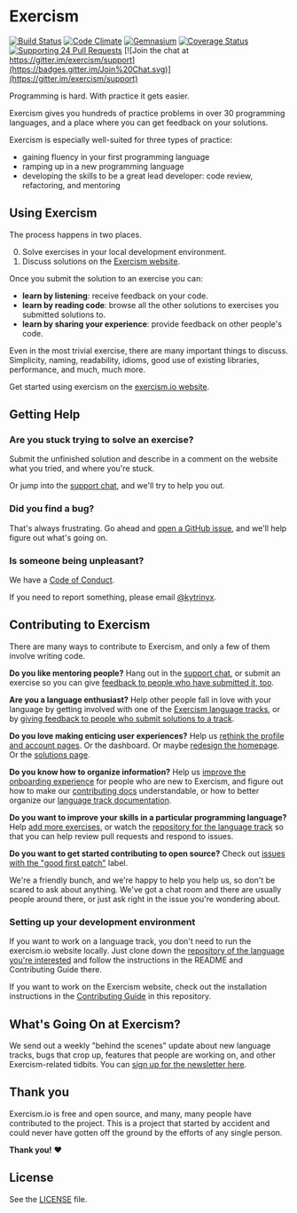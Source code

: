 # Exercism
[![Build Status](https://img.shields.io/travis/exercism/exercism.io.svg)](https://travis-ci.org/exercism/exercism.io)
[![Code Climate](https://img.shields.io/codeclimate/github/exercism/exercism.io.svg)](https://codeclimate.com/github/exercism/exercism.io)
[![Gemnasium](https://img.shields.io/gemnasium/exercism/exercism.io.svg)](https://gemnasium.com/exercism/exercism.io)
[![Coverage Status](https://img.shields.io/coveralls/exercism/exercism.io.svg)](https://coveralls.io/r/exercism/exercism.io)
[![Supporting 24 Pull Requests](https://img.shields.io/badge/Supporting-24%20Pull%20Requests-red.svg?style=flat)](http://24pullrequests.com)
[![Join the chat at https://gitter.im/exercism/support](https://badges.gitter.im/Join%20Chat.svg)](https://gitter.im/exercism/support)

Programming is hard. With practice it gets easier.

Exercism gives you hundreds of practice problems in over 30 programming languages,
and a place where you can get feedback on your solutions.

Exercism is especially well-suited for three types of practice:

- gaining fluency in your first programming language
- ramping up in a new programming language
- developing the skills to be a great lead developer: code review, refactoring, and mentoring

## Using Exercism

The process happens in two places.

0. Solve exercises in your local development environment.
0. Discuss solutions on the [Exercism website](http://exercism.io).

Once you submit the solution to an exercise you can:

- **learn by listening**: receive feedback on your code.
- **learn by reading code**: browse all the other solutions to exercises you submitted solutions to.
- **learn by sharing your experience**: provide feedback on other people's code.

Even in the most trivial exercise, there are many important things to discuss. Simplicity, naming,
readability, idioms, good use of existing libraries, performance, and much, much more.

Get started using exercism on the [exercism.io website](http://exercism.io).

## Getting Help

### Are you stuck trying to solve an exercise?

Submit the unfinished solution and
describe in a comment on the website what you tried, and where you're stuck.

Or jump into the [support chat](https://gitter.im/exercism/support), and we'll
try to help you out.

### Did you find a bug?

That's always frustrating. Go ahead and [open a GitHub issue](https://github.com/exercism/exercism.io/issues),
and we'll help figure out what's going on.

### Is someone being unpleasant?

We have a [Code of Conduct](https://github.com/exercism/exercism.io/blob/master/CODE_OF_CONDUCT.md).

If you need to report something, please email [@kytrinyx](https://github.com/kytrinyx).

## Contributing to Exercism

There are many ways to contribute to Exercism, and only a few of them involve writing code.

**Do you like mentoring people?** Hang out in the [support chat](https://gitter.im/exercism/support), or submit an exercise so you can give [feedback to people who have submitted it, too](http://exercism.io/inbox).

**Are you a language enthusiast?** Help other people fall in love with your language by getting involved with one of the [Exercism language tracks](http://exercism.io/repositories#language-tracks-you-can-contribute-to), or by [giving feedback to people who submit solutions to a track](http://exercism.io/inbox).

**Do you love making enticing user experiences?** Help us [rethink the profile and account pages](https://github.com/exercism/discussions/issues/33). Or the dashboard. Or maybe [redesign the homepage](https://github.com/exercism/discussions/issues/31). Or the [solutions page](https://github.com/exercism/discussions/issues/32).

**Do you know how to organize information?** Help us [improve the onboarding experience](https://github.com/exercism/discussions/issues/18) for people who are new to Exercism, and figure out how to make our [contributing docs](https://github.com/exercism/x-common/blob/master/CONTRIBUTING.md) understandable, or how to better organize our [language track documentation](http://exercism.io/languages).

**Do you want to improve your skills in a particular programming language?** Help [add more exercises](https://github.com/exercism/x-common/blob/master/CONTRIBUTING.md#porting-an-exercise-to-another-language-track), or watch the [repository for the language track](http://exercism.io/repositories#language-tracks-you-can-contribute-to) so that you can help review pull requests and respond to issues.

**Do you want to get started contributing to open source?** Check out [issues with the "good first patch"](https://github.com/search?utf8=%E2%9C%93&q=org%3Aexercism+label%3A%22good+first+patch%22+is%3Aissue+is%3Aopen&type=Repositories&ref=searchresults) label.

We're a friendly bunch, and we're happy to help you help us, so don't be scared to ask about anything.
We've got a chat room and there are usually people around there, or just ask right in the issue you're wondering about.

### Setting up your development environment

If you want to work on a language track, you don't need to run the exercism.io website locally. Just clone down the [repository of the language you're interested](http://exercism.io/repositories#language-tracks-you-can-contribute-to) and follow the instructions in the README and Contributing Guide there.

If you want to work on the Exercism website, check out the installation instructions in the [Contributing Guide](https://github.com/exercism/exercism.io/blob/master/CONTRIBUTING.md) in this repository.

## What's Going On at Exercism?

We send out a weekly "behind the scenes" update about new language tracks, bugs that crop up, features that people are working on, and other Exercism-related tidbits. You can [sign up for the newsletter here](https://tinyletter.com/exercism).

## Thank you

Exercism.io is free and open source, and many, many people have contributed to the project. This is a project that started by accident and could never have gotten off the ground by the efforts of any single person.

**Thank you!** :heart:

## License

See the [LICENSE](https://github.com/exercism/exercism.io/blob/master/LICENSE) file.
